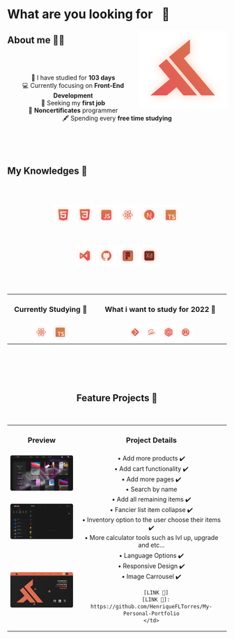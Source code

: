# What are you looking for⠀👀

<img align="right" width="40%" src="./svg/Logo.svg" alt="Logo"/>

## About me 🚶‍♂️

<br/> <br/>
<p align="center">
    📅 I have studied for <b>103 days</b> <br/>
    💻 Currently focusing on <b>Front-End Development</b> <br/>
    💼 Seeking my <b>first job</b> <br/>
    📜 <b>Noncertificates</b> programmer <br/>
    🖋️ Spending every <b>free time studying</b> <br/>
</p>
<br/> <br/> <br/>

## My Knowledges 🧠
<br/> <br/> 
<p align="center">
    <img width="9%" src="./svg/HTML.svg" alt="HTML">
    <img width="9%" src="./svg/CSS.svg" alt="CSS">
    <img width="9%" src="./svg/JavaScript.svg" alt="JavaScript">
    <img width="9%" src="./svg/React.svg" alt="React">
    <img width="9%" src="./svg/Next.js.svg" alt="Next.js">
    <img width="9%" src="./svg/TypeScript.svg" alt="TypeScript">
</p>

<br/> 

<p align="center">
    <img width="9%" src="./svg/VisualCodeStudio.svg" alt="VisualCodeStudio">
    <img width="9%" src="./svg/GitHub.svg" alt="GitHub">
    <img width="9%" src="./svg/Figma.svg" alt="Figma">
    <img width="9%" src="./svg/AdobeXD.svg" alt="AdobeXD">
</p>

<br/> <br/> 
<table>
 <tr>
    <td align="center"><h3>Currently Studying 📖</h3></td>
    <td align="center"><h3>What i want to study for 2022 🔮</h3></td>
 </tr>
 <tr>
    <td align="center">
        <img width="22%" src="./svg/React.svg" alt="React">
        <img width="22%" src="./svg/TypeScript.svg" alt="TypeScript">
    </td>
    <td align="center">
        <img width="12%" src="./svg/Git.svg" alt="Git">
        <img width="12%" src="./svg/Sass.svg" alt="Sass">
        <img width="12%" src="./svg/NodeJS.svg" alt="NodeJS">
        <img width="12%" src="./svg/Rust.svg" alt="Rust">
    </td>
 </tr>
</table>
<br/> <br/> <br/> <br/> 

<h2 align="center">Feature Projects 🎉</h2>

<br/>
<table align="center">
 <tr>
    <td align="center"><h3>Preview</h3></td>
    <td align="center"><h3>Project Details</h3></td>
 </tr>
 <tr>
    <td align="center">
        <img width="400px" src="./image/EzEcommerce.png" alt="EzEcommerce">
    </td>
    <td align="center">
       • Add more products ✔️<br/> 
       • Add cart functionality ✔️<br/> 
       • Add more pages ✔️<br/> 
       • Search by name <br/> 
    </td>
 <tr>
    <td align="center">
        <img width="400px" src="./image/Mir4cc.png" alt="Mir4cc">
    </td>
    <td align="center">
       • Add all remaining items ✔️ <br/> 
       • Fancier list item collapse ✔️ <br/> 
       • Inventory option to the user choose their items ✔️ <br/> 
       • More calculator tools such as lvl up, upgrade and etc... <br/> 
    </td>
 </tr>
 <tr>
    <td align="center">
        <img width="400px" src="./image/Porfolio.png" alt="Porfolio">
    </td>
     <td align="center">
       • Language Options ✔️<br/> 
       • Responsive Design ✔️<br/> 
       • Image Carrousel ✔️<br/> 
        
       [LINK 🔗]
       [LINK 🔗]: https://github.com/HenriqueFLTorres/My-Personal-Portfolio
    </td>
</table>
